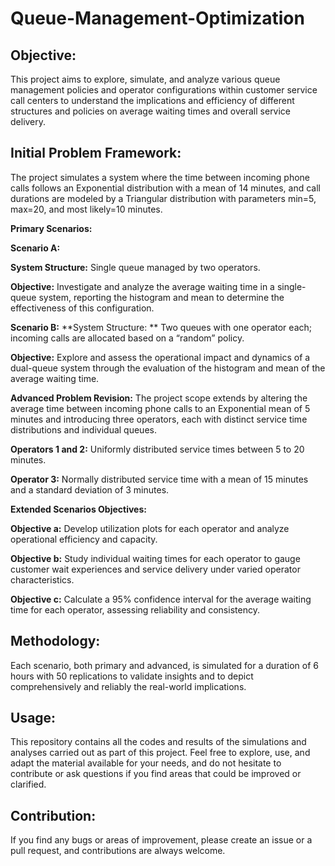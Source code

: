 # Queue-Management-Optimization

## Objective:
This project aims to explore, simulate, and analyze various queue management policies and operator configurations within customer service call centers to understand the implications and efficiency of different structures and policies on average waiting times and overall service delivery.

## Initial Problem Framework:

The project simulates a system where the time between incoming phone calls follows an Exponential distribution with a mean of 14 minutes, and call durations are modeled by a Triangular distribution with parameters min=5, max=20, and most likely=10 minutes.

**Primary Scenarios:**

**Scenario A:**

**System Structure:** Single queue managed by two operators.

**Objective:** Investigate and analyze the average waiting time in a single-queue system, reporting the histogram and mean to determine the effectiveness of this configuration.

**Scenario B:**
**System Structure: ** Two queues with one operator each; incoming calls are allocated based on a “random” policy.

**Objective:** Explore and assess the operational impact and dynamics of a dual-queue system through the evaluation of the histogram and mean of the average waiting time.

**Advanced Problem Revision:**
The project scope extends by altering the average time between incoming phone calls to an Exponential mean of 5 minutes and introducing three operators, each with distinct service time distributions and individual queues.

**Operators 1 and 2:** Uniformly distributed service times between 5 to 20 minutes.

**Operator 3:** Normally distributed service time with a mean of 15 minutes and a standard deviation of 3 minutes.

**Extended Scenarios Objectives:**

**Objective a:** Develop utilization plots for each operator and analyze operational efficiency and capacity.

**Objective b:** Study individual waiting times for each operator to gauge customer wait experiences and service delivery under varied operator characteristics.

**Objective c:** Calculate a 95% confidence interval for the average waiting time for each operator, assessing reliability and consistency.

## Methodology:

Each scenario, both primary and advanced, is simulated for a duration of 6 hours with 50 replications to validate insights and to depict comprehensively and reliably the real-world implications.

## Usage:
This repository contains all the codes and results of the simulations and analyses carried out as part of this project. Feel free to explore, use, and adapt the material available for your needs, and do not hesitate to contribute or ask questions if you find areas that could be improved or clarified.

## Contribution:
If you find any bugs or areas of improvement, please create an issue or a pull request, and contributions are always welcome.
